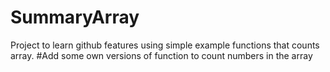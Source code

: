# SummaryArray

Project to learn github features using simple example functions that counts array.
#Add some own versions of function to count numbers in the array

